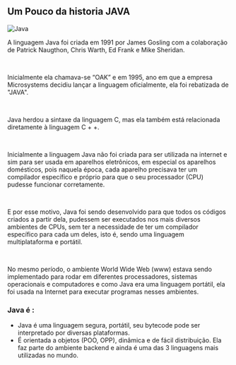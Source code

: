 
## Um Pouco da historia JAVA
![Java](https://i.pinimg.com/736x/4b/0f/e4/4b0fe47d8c6629a5a1baa340969f8df9.jpg)

A linguagem Java foi criada em 1991 por James Gosling com a colaboração de Patrick Naugthon, Chris Warth, Ed Frank e Mike Sheridan.

<br />

Inicialmente ela chamava-se “OAK” e em 1995, ano em que a empresa Microsystems decidiu lançar a linguagem oficialmente, ela foi rebatizada de "JAVA".

<br />

Java herdou a sintaxe da linguagem C, mas ela também está relacionada diretamente à linguagem C + +.

<br />

Inicialmente a linguagem Java não foi criada para ser utilizada na internet e sim para ser usada em aparelhos eletrônicos, em especial os aparelhos domésticos, pois naquela época, cada aparelho precisava ter um compilador específico e próprio para  que o seu processador (CPU) pudesse funcionar corretamente.

<br />

E por esse motivo, Java foi sendo desenvolvido para que todos os códigos criados a partir dela, pudessem ser executados nos mais diversos ambientes de CPUs, sem ter a necessidade de ter um compilador específico para cada um deles, isto é, sendo uma linguagem multiplataforma e portátil.

<br />

No mesmo período, o ambiente World Wide Web (www) estava sendo implementado para rodar em diferentes processadores, sistemas operacionais e computadores e como Java era uma linguagem portátil, ela foi usada na Internet para executar programas nesses ambientes. 

### Java é :

* Java é uma linguagem segura, portátil, seu bytecode pode ser interpretado por diversas plataformas. 
* É orientada a objetos (POO, OPP), dinâmica e de fácil distribuição. Ela faz parte do ambiente backend e ainda é uma das 3 linguagens mais utilizadas no mundo. 
